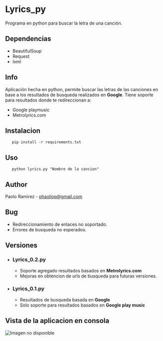 # Lyrics_py
Programa en python para buscar la letra de una canción.

## Dependencias
- BeautifulSoup 
- Request
- lxml

## Info

Aplicación hecha en python, permite buscar las letras de las canciones en base a los resultados de busqueda realizados en **Google**. Tiene soporte para resultados donde te redireccionan a:
  * Google playmusic
  * Metrolyrics.com

## Instalacion
 ```
    pip install -r requirements.txt
 ```

## Uso
 ```
    python lyrics.py "Nombre de la cancion"
 ``` 
 
## Author
Paolo Ramirez - phaoliop@gmail.com

## Bug
- Redireccionamiento de enlaces no soportado.
- Errores de busqueda no esperados.

## Versiones
  * ### Lyrics_0.2.py
    - Soporte agregado resultados basados en **Metrolyrics.com**
    - Mejoras en obtencion de urls de busqueda para futuras versiones.
    
  * ### Lyrics_0.1.py
    - Resultados de busqueda basada en **Google**
    - Solo soporte para resultados basados en **Google play music**

## Vista de la aplicacion en consola
![Imagen no disponible](https://github.com/phaoliop/Lyrics_py/blob/master/imagenes/prueba_0-2.png)
